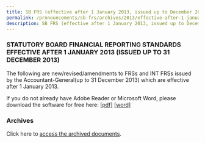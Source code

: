 ```yaml
---
title: SB FRS (effective after 1 January 2013, issued up to December 2013)
permalink: /pronouncements/sb-frs/archives/2013/effective-after-1-january-2013-issued-up-to-december-2013/
description: SB FRS (effective after 1 January 2013, issued up to December 2013)
---
```

### STATUTORY BOARD FINANCIAL REPORTING STANDARDS EFFECTIVE AFTER 1 JANUARY 2013 (ISSUED UP TO 31 DECEMBER 2013)

The following are new/revised/amendments to FRSs and INT FRSs issued by the Accountant-General(up to 31 December 2013) which are effective after 1 January 2013.

If you do not already have Adobe Reader or Microsoft Word, please download the software for free here: [\[pdf\]](http://www.adobe.com/products/acrobat/readstep2.html) [\[word\]](http://www.microsoft.com/downloads/details.aspx?FamilyID=95e24c87-8732-48d5-8689-ab826e7b8fdf&DisplayLang=en)

### Archives 

Click here to [access the archived documents](/pronouncements/sb-frs/archives/).